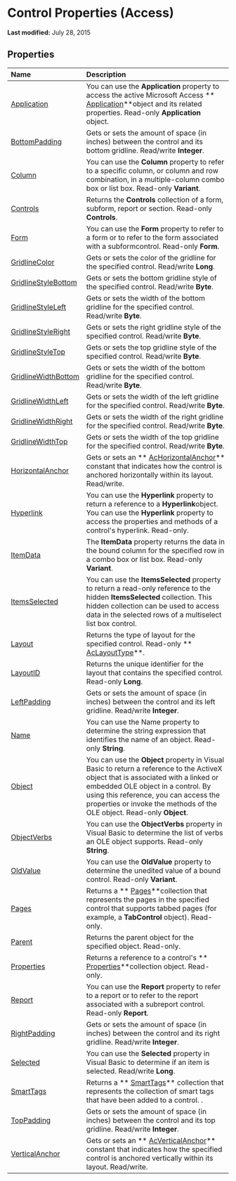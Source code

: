 
# Control Properties (Access)

 **Last modified:** July 28, 2015


## Properties



|**Name**|**Description**|
|:-----|:-----|
| [Application](b46574ca-6159-c34a-befd-7d390bdc39f9.md)|You can use the  **Application** property to access the active Microsoft Access ** [Application](aefb0713-97e6-e2c7-e530-8fd2e1316a55.md)**object and its related properties. Read-only  **Application** object.|
| [BottomPadding](df4e0be6-aec9-3e04-c273-3fa0d5d8c026.md)|Gets or sets the amount of space (in inches) between the control and its bottom gridline. Read/write  **Integer**.|
| [Column](7e4594a5-113e-9fe0-fb96-04b1ee7e798d.md)|You can use the  **Column** property to refer to a specific column, or column and row combination, in a multiple-column combo box or list box. Read-only **Variant**.|
| [Controls](81b01d02-c346-8750-cc8a-4623f24219f6.md)|Returns the  **Controls** collection of a form, subform, report or section. Read-only **Controls**.|
| [Form](86612c78-65f8-dc56-77da-d031502822f7.md)|You can use the  **Form** property to refer to a form or to refer to the form associated with a subformcontrol. Read-only **Form**.|
| [GridlineColor](0966f9d9-70a0-cdd9-fc89-7bf9239e63b6.md)|Gets or sets the color of the gridline for the specified control. Read/write  **Long**.|
| [GridlineStyleBottom](d53fb6e0-3613-095f-a52d-747819fc5601.md)|Gets or sets the bottom gridline style of the specified control. Read/write  **Byte**.|
| [GridlineStyleLeft](fe8829f8-bad9-2b34-f613-22b65b3325d4.md)|Gets or sets the width of the bottom gridline for the specified control. Read/write  **Byte**.|
| [GridlineStyleRight](1d0bf3f0-97d4-d88f-047f-270985520e45.md)|Gets or sets the right gridline style of the specified control. Read/write  **Byte**.|
| [GridlineStyleTop](d2a5a630-d6ff-75ae-5921-9c2953d8e9c6.md)|Gets or sets the top gridline style of the specified control. Read/write  **Byte**.|
| [GridlineWidthBottom](f51c8d07-a9ce-ce99-622b-7f35290812fb.md)|Gets or sets the width of the bottom gridline for the specified control. Read/write  **Byte**.|
| [GridlineWidthLeft](e148bfb1-a668-f2e3-ef0b-f243e943bef3.md)|Gets or sets the width of the left gridline for the specified control. Read/write  **Byte**.|
| [GridlineWidthRight](12df6aff-9e00-35ff-47ca-40be9622ee8a.md)|Gets or sets the width of the right gridline for the specified control. Read/write  **Byte**.|
| [GridlineWidthTop](5d3d0d5a-3c72-26fc-66d2-1b7af9768b36.md)|Gets or sets the width of the top gridline for the specified control. Read/write  **Byte**.|
| [HorizontalAnchor](e81daacc-3c0b-608c-aea1-e01bc162b6b3.md)|Gets or sets an  ** [AcHorizontalAnchor](2b9f0574-252d-7957-d25d-cb382d2cee73.md)** constant that indicates how the control is anchored horizontally within its layout. Read/write.|
| [Hyperlink](f27ac8cc-f5ba-cbc5-4153-7b24ce199679.md)|You can use the  **Hyperlink** property to return a reference to a **Hyperlink**object. You can use the  **Hyperlink** property to access the properties and methods of a control's hyperlink. Read-only.|
| [ItemData](5eb23c40-566e-33bb-9b73-0ecc701ea5e5.md)|The  **ItemData** property returns the data in the bound column for the specified row in a combo box or list box. Read-only **Variant**.|
| [ItemsSelected](348bc66f-4274-df2e-fdec-d36f678fd7de.md)|You can use the  **ItemsSelected** property to return a read-only reference to the hidden **ItemsSelected** collection. This hidden collection can be used to access data in the selected rows of a multiselect list box control.|
| [Layout](c290a3e7-bba1-0d67-1e82-a53a4b7b2588.md)|Returns the type of layout for the specified control. Read-only  ** [AcLayoutType](ee963ed0-9293-8ad8-5694-4b93a5e4d89a.md)**.|
| [LayoutID](1cf53242-e9e8-dc87-907a-788036844f4c.md)|Returns the unique identifier for the layout that contains the specified control. Read-only  **Long**.|
| [LeftPadding](42354a61-958a-7c9a-6091-a1884c77ef8a.md)|Gets or sets the amount of space (in inches) between the control and its left gridline. Read/write  **Integer**.|
| [Name](b1e31997-1b99-0476-eda8-afef8975420b.md)|You can use the Name property to determine the string expression that identifies the name of an object. Read-only  **String**.|
| [Object](bfa11d67-ef96-128f-ef0d-efc555b51b5d.md)|You can use the  **Object** property in Visual Basic to return a reference to the ActiveX object that is associated with a linked or embedded OLE object in a control. By using this reference, you can access the properties or invoke the methods of the OLE object. Read-only **Object**.|
| [ObjectVerbs](e94a1718-0cd7-6d4a-b319-03b180233824.md)|You can use the  **ObjectVerbs** property in Visual Basic to determine the list of verbs an OLE object supports. Read-only **String**.|
| [OldValue](eb805182-2e02-f134-2515-12b3ca564154.md)|You can use the  **OldValue** property to determine the unedited value of a bound control. Read-only **Variant**.|
| [Pages](fd4ea2c0-ea8c-51a0-a012-8ba5848d3516.md)|Returns a  ** [Pages](e77c8d31-1cb7-d647-6faa-2eb234ce0708.md)**collection that represents the pages in the specified control that supports tabbed pages (for example, a  **TabControl** object). Read-only.|
| [Parent](e85b37ce-72cd-2326-4f64-6613dde9d2b9.md)|Returns the parent object for the specified object. Read-only.|
| [Properties](418b9ddb-b7d3-813c-7806-9ae9904175d7.md)|Returns a reference to a control's ** [Properties](7e888aad-e783-dfc5-46df-9d92c89cfc35.md)**collection object. Read-only.|
| [Report](1c1f4703-bda7-de97-eb13-830238a5170a.md)|You can use the  **Report** property to refer to a report or to refer to the report associated with a subreport control. Read-only **Report**.|
| [RightPadding](3c9d50a2-42e7-f292-a3bc-42bed689fcef.md)|Gets or sets the amount of space (in inches) between the control and its right gridline. Read/write  **Integer**.|
| [Selected](80477eda-78aa-6cdd-062f-dd9caac816c6.md)|You can use the  **Selected** property in Visual Basic to determine if an item is selected. Read/write **Long**.|
| [SmartTags](2f8b1435-31d4-4388-614c-4f26544eed7c.md)|Returns a  ** [SmartTags](79c0e84e-e0a1-35b8-b826-9d2cde3bd485.md)** collection that represents the collection of smart tags that have been added to a control. .|
| [TopPadding](52197046-2042-fc96-f72d-d81413546e9e.md)|Gets or sets the amount of space (in inches) between the control and its top gridline. Read/write  **Integer**.|
| [VerticalAnchor](ce4da8b9-aaad-85db-fd3a-490fbd87c380.md)|Gets or sets an  ** [AcVerticalAnchor](08f16c8b-1566-cfad-795a-cb65a91c4e52.md)** constant that indicates how the specified control is anchored vertically within its layout. Read/write.|
